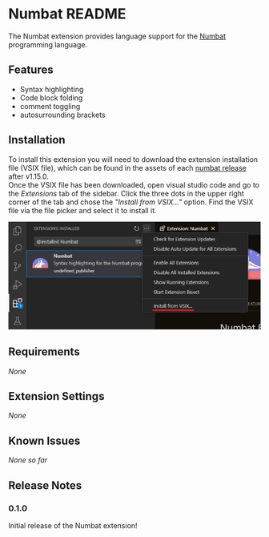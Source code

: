 # Numbat README

The Numbat extension provides language support for the [Numbat](https://github.com/sharkdp/numbat) programming language.

## Features

- Syntax highlighting
- Code block folding
- comment toggling
- autosurrounding brackets

## Installation

To install this extension you will need to download the extension installation file (VSIX file), which can be found in the assets of each [numbat release](https://github.com/sharkdp/numbat/releases) after v1.15.0.  
Once the VSIX file has been downloaded, open visual studio code and go to the _Extensions_ tab of the sidebar. Click the three dots in the upper right corner of the tab and chose the _"Install from VSIX..."_ option. Find the VSIX file via the file picker and select it to install it.

![Screenshot of an the open extensions menu with the "Install from VSIX..." option underlined in red](./assets/installation-instruction.png)

## Requirements

_None_  

## Extension Settings

_None_  

## Known Issues

_None so far_  

## Release Notes

### 0.1.0

Initial release of the Numbat extension!

